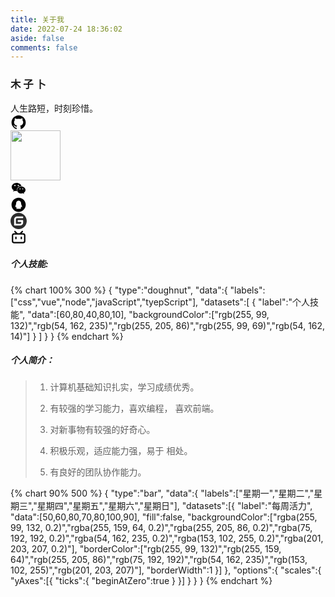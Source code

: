 ```yaml
---
title: 关于我
date: 2022-07-24 18:36:02
aside: false
comments: false
---
```

<link rel="stylesheet" href="https://cdn.jsdelivr.net/npm/bootstrap@4.1.2/dist/css/bootstrap.min.css">
<link rel="stylesheet" href="/css/about.css">
<div class="container">
    <div class="row justify-content-md-center">
        <div class="col-sm-12 col-md-10">
            <div class="about-card">
                <div class="about-avatar"></div>
                <h3 class="about-name">木 子 卜</h3>
                <div class="about-motto"><span>人生路短，时刻珍惜。</span></div>
                <div class="about-icon about-github"><a href="https://github.com/mzibo" title="github"><svg t="1662274845835" class="icon" viewBox="0 0 1024 1024" version="1.1" xmlns="http://www.w3.org/2000/svg" p-id="2371" width="26" height="26"><path d="M511.6 76.3C264.3 76.2 64 276.4 64 523.5 64 718.9 189.3 885 363.8 946c23.5 5.9 19.9-10.8 19.9-22.2v-77.5c-135.7 15.9-141.2-73.9-150.3-88.9C215 726 171.5 718 184.5 703c30.9-15.9 62.4 4 98.9 57.9 26.4 39.1 77.9 32.5 104 26 5.7-23.5 17.9-44.5 34.7-60.8-140.6-25.2-199.2-111-199.2-213 0-49.5 16.3-95 48.3-131.7-20.4-60.5 1.9-112.3 4.9-120 58.1-5.2 118.5 41.6 123.2 45.3 33-8.9 70.7-13.6 112.9-13.6 42.4 0 80.2 4.9 113.5 13.9 11.3-8.6 67.3-48.8 121.3-43.9 2.9 7.7 24.7 58.3 5.5 118 32.4 36.8 48.9 82.7 48.9 132.3 0 102.2-59 188.1-200 212.9 23.5 23.2 38.1 55.4 38.1 91v112.5c0.8 9 0 17.9 15 17.9 177.1-59.7 304.6-227 304.6-424.1 0-247.2-200.4-447.3-447.5-447.3z" p-id="2372"></path></svg></a></div>
                <div class="about-icon"><a href="javascript:void(0)" class="about-weixin" title="weixin">
<div id="sweep_code">
       <img src="https://q1.qlogo.cn/g?b=qq&nk=3047819830&s=640" alt="" id="img"  width="80" height="80" />
</div>
<svg t="1662275152251" class="icon" viewBox="0 0 1024 1024" version="1.1" xmlns="http://www.w3.org/2000/svg" p-id="4724" width="26" height="26"><path d="M664.250054 368.541681c10.015098 0 19.892049 0.732687 29.67281 1.795902-26.647917-122.810047-159.358451-214.077703-310.826188-214.077703-169.353083 0-308.085774 114.232694-308.085774 259.274068 0 83.708494 46.165436 152.460344 123.281791 205.78483l-30.80868 91.730191 107.688651-53.455469c38.558178 7.53665 69.459978 15.308661 107.924012 15.308661 9.66308 0 19.230993-0.470721 28.752858-1.225921-6.025227-20.36584-9.521864-41.723264-9.521864-63.862493C402.328693 476.632491 517.908058 368.541681 664.250054 368.541681zM498.62897 285.87389c23.200398 0 38.557154 15.120372 38.557154 38.061874 0 22.846334-15.356756 38.156018-38.557154 38.156018-23.107277 0-46.260603-15.309684-46.260603-38.156018C452.368366 300.994262 475.522716 285.87389 498.62897 285.87389zM283.016307 362.090758c-23.107277 0-46.402843-15.309684-46.402843-38.156018 0-22.941502 23.295566-38.061874 46.402843-38.061874 23.081695 0 38.46301 15.120372 38.46301 38.061874C321.479317 346.782098 306.098002 362.090758 283.016307 362.090758zM945.448458 606.151333c0-121.888048-123.258255-221.236753-261.683954-221.236753-146.57838 0-262.015505 99.348706-262.015505 221.236753 0 122.06508 115.437126 221.200938 262.015505 221.200938 30.66644 0 61.617359-7.609305 92.423993-15.262612l84.513836 45.786813-23.178909-76.17082C899.379213 735.776599 945.448458 674.90216 945.448458 606.151333zM598.803483 567.994292c-15.332197 0-30.807656-15.096836-30.807656-30.501688 0-15.190981 15.47546-30.477129 30.807656-30.477129 23.295566 0 38.558178 15.286148 38.558178 30.477129C637.361661 552.897456 622.099049 567.994292 598.803483 567.994292zM768.25071 567.994292c-15.213493 0-30.594809-15.096836-30.594809-30.501688 0-15.190981 15.381315-30.477129 30.594809-30.477129 23.107277 0 38.558178 15.286148 38.558178 30.477129C806.808888 552.897456 791.357987 567.994292 768.25071 567.994292z" p-id="4725"></path></svg></a></div>
                <div class="about-icon about-qq"><a href="http://wpa.qq.com/msgrd?v=3&uin=3047819830&site=qq&menu=yes" title="3047819830"><svg t="1662275323367" class="icon" viewBox="0 0 1024 1024" version="1.1" xmlns="http://www.w3.org/2000/svg" p-id="6821" width="26" height="26"><path d="M512 64C264.6 64 64 264.6 64 512s200.6 448 448 448 448-200.6 448-448S759.4 64 512 64z m210.5 612.4c-11.5 1.4-44.9-52.7-44.9-52.7 0 31.3-16.2 72.2-51.1 101.8 16.9 5.2 54.9 19.2 45.9 34.4-7.3 12.3-125.6 7.9-159.8 4-34.2 3.8-152.5 8.3-159.8-4-9.1-15.2 28.9-29.2 45.8-34.4-35-29.5-51.1-70.4-51.1-101.8 0 0-33.4 54.1-44.9 52.7-5.4-0.7-12.4-29.6 9.4-99.7 10.3-33 22-60.5 40.2-105.8-3.1-116.9 45.3-215 160.4-215 113.9 0 163.3 96.1 160.4 215 18.1 45.2 29.9 72.8 40.2 105.8 21.7 70.1 14.6 99.1 9.3 99.7z" p-id="6822"></path></svg></a></div>
                <div class="about-icon about-gitee"><a href="https://gitee.com/hierarch1" title="gitee"><svg t="1662275407975" class="icon" viewBox="0 0 1024 1024" version="1.1" xmlns="http://www.w3.org/2000/svg" p-id="1416" width="26" height="26"><path d="M512 1024C230.4 1024 0 793.6 0 512S230.4 0 512 0s512 230.4 512 512-230.4 512-512 512z m259.2-569.6H480c-12.8 0-25.6 12.8-25.6 25.6v64c0 12.8 12.8 25.6 25.6 25.6h176c12.8 0 25.6 12.8 25.6 25.6v12.8c0 41.6-35.2 76.8-76.8 76.8h-240c-12.8 0-25.6-12.8-25.6-25.6V416c0-41.6 35.2-76.8 76.8-76.8h355.2c12.8 0 25.6-12.8 25.6-25.6v-64c0-12.8-12.8-25.6-25.6-25.6H416c-105.6 0-188.8 86.4-188.8 188.8V768c0 12.8 12.8 25.6 25.6 25.6h374.4c92.8 0 169.6-76.8 169.6-169.6v-144c0-12.8-12.8-25.6-25.6-25.6z" fill="#2c2c2c" p-id="1417"></path></svg></a></div>
                <div class="about-icon about-bilibili"><a  href="https://space.bilibili.com/400860554" title="bilibili"><svg t="1662275502207" class="icon" viewBox="0 0 1024 1024" version="1.1" xmlns="http://www.w3.org/2000/svg" p-id="2188" width="26" height="26"><path d="M306.005333 117.632L444.330667 256h135.296l138.368-138.325333a42.666667 42.666667 0 0 1 60.373333 60.373333L700.330667 256H789.333333A149.333333 149.333333 0 0 1 938.666667 405.333333v341.333334a149.333333 149.333333 0 0 1-149.333334 149.333333h-554.666666A149.333333 149.333333 0 0 1 85.333333 746.666667v-341.333334A149.333333 149.333333 0 0 1 234.666667 256h88.96L245.632 177.962667a42.666667 42.666667 0 0 1 60.373333-60.373334zM789.333333 341.333333h-554.666666a64 64 0 0 0-63.701334 57.856L170.666667 405.333333v341.333334a64 64 0 0 0 57.856 63.701333L234.666667 810.666667h554.666666a64 64 0 0 0 63.701334-57.856L853.333333 746.666667v-341.333334A64 64 0 0 0 789.333333 341.333333zM341.333333 469.333333a42.666667 42.666667 0 0 1 42.666667 42.666667v85.333333a42.666667 42.666667 0 0 1-85.333333 0v-85.333333a42.666667 42.666667 0 0 1 42.666666-42.666667z m341.333334 0a42.666667 42.666667 0 0 1 42.666666 42.666667v85.333333a42.666667 42.666667 0 0 1-85.333333 0v-85.333333a42.666667 42.666667 0 0 1 42.666667-42.666667z" p-id="2189"></path></svg></a></div>
            </div>
        </div>
    </div></a>
</div>


##### 个人技能:

{% chart 100% 300 %}
{
"type":"doughnut",
"data":{
"labels":["css","vue","node","javaScript","tyepScript"],
"datasets":[
{
"label":"个人技能",
"data":[60,80,40,80,10],
"backgroundColor":["rgb(255, 99, 132)","rgb(54, 162, 235)","rgb(255, 205, 86)","rgb(255, 99, 69)","rgb(54, 162, 14)"]
}
]
}
}
{% endchart %}

##### 个人简介：

> 1. 计算机基础知识扎实，学习成绩优秀。
>
> 2. 有较强的学习能力，喜欢编程， 喜欢前端。
>
> 3. 对新事物有较强的好奇心。
>
> 4. 积极乐观，适应能力强，易于 相处。
>
> 5. 有良好的团队协作能力。
>
>

{% chart 90% 500 %}
{
"type":"bar",
"data":{
"labels":["星期一","星期二","星期三","星期四","星期五","星期六","星期日"],
"datasets":[{
"label":"每周活力",
"data":[50,60,80,70,80,100,90],
"fill":false,
"backgroundColor":["rgba(255, 99, 132, 0.2)","rgba(255, 159, 64, 0.2)","rgba(255, 205, 86, 0.2)","rgba(75, 192, 192, 0.2)","rgba(54, 162, 235, 0.2)","rgba(153, 102, 255, 0.2)","rgba(201, 203, 207, 0.2)"],
"borderColor":["rgb(255, 99, 132)","rgb(255, 159, 64)","rgb(255, 205, 86)","rgb(75, 192, 192)","rgb(54, 162, 235)","rgb(153, 102, 255)","rgb(201, 203, 207)"],
"borderWidth":1
}]
},
"options":{
"scales":{
"yAxes":[{
"ticks":{
"beginAtZero":true
}
}]
}
}
}
{% endchart %}